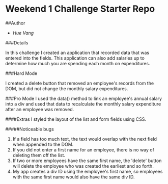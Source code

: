 # Weekend 1 Challenge Starter Repo

##Author

* *Hue Vang*

###Details

In this challenge I created an application that recorded data that was entered into the fields. This application can also add salaries up to determine how much you are spending each month on expenditures.

###Hard Mode

I created a delete button that removed an employee's records from the DOM, but did not change the monthly salary expenditures.

###Pro Mode
I used the data() method to link an employee's annual salary into a div and used that data to recalculate the monthly salary expenditure after an employee was removed.

####Extras
I styled the layout of the list and form fields using CSS.

#####Noticeable bugs
1. If a field has too much text, the text would overlap with the next field when appended to the DOM.
2. If you did not enter a first name for an employee, there is no way of deleting them off the list.
3. If two or more employees have the same first name, the 'delete' button will delete the employee who was created the earliest and so forth.
4. My app creates a div ID using the employee's first name, so employees with the same first name would also have the same div ID.
